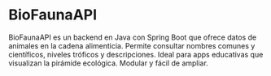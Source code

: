 # BioFaunaAPI
BioFaunaAPI es un backend en Java con Spring Boot que ofrece datos de animales en la cadena alimenticia. Permite consultar nombres comunes y científicos, niveles tróficos y descripciones. Ideal para apps educativas que visualizan la pirámide ecológica. Modular y fácil de ampliar.
